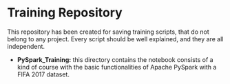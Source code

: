 # Training Repository

This repository has been created for saving training scripts, that do not belong to any project. Every script should be well explained, and they are all independent.

- **PySpark_Training:** this directory contains the notebook consists of a kind of course with the basic functionalities of Apache PySpark with a FIFA 2017 dataset.
